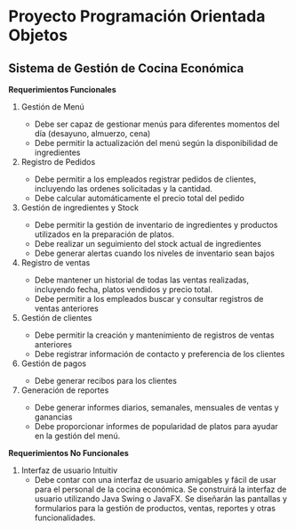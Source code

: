 # Proyecto Programación Orientada  Objetos
## Sistema de Gestión de Cocina Económica 
**Requerimientos Funcionales**

<ol>
  <li>Gestión de Menú</li>
    <ul>
      <li>Debe ser capaz de gestionar menús para diferentes momentos del día
(desayuno, almuerzo, cena)</li>
      <li> Debe permitir la actualización del menú según la disponibilidad de 
ingredientes</li>
    </ul>
 
  <li>Registro de Pedidos</li>
    <ul>
      <li> Debe permitir a los empleados registrar pedidos de clientes, incluyendo 
las ordenes solicitadas y la cantidad.</li>
      <li> Debe calcular automáticamente el precio total del pedido</li>
    </ul>
 
  <li>Gestión de ingredientes y Stock</li>
    <ul>
      <li>Debe permitir la gestión de inventario de ingredientes y productos 
  utilizados en la preparación de platos. </li>
      <li>Debe realizar un seguimiento del stock actual de ingredientes</li>
      <li> Debe generar alertas cuando los niveles de inventario sean bajos</li>
    </ul>
 
  <li>Registro de ventas</li>
    <ul>
      <li> Debe mantener un historial de todas las ventas realizadas, incluyendo 
fecha, platos vendidos y precio total. </li>
      <li>Debe permitir a los empleados buscar y consultar registros de ventas 
anteriores</li>
    </ul>
    <li> Gestión de clientes</li>
    <ul>
      <li>Debe permitir la creación y mantenimiento de registros de ventas 
anteriores</li>
      <li> Debe registrar información de contacto y preferencia de los clientes</li>
    </ul>
    <li>Gestión de pagos</li>
    <ul>
      <li>Debe generar recibos para los clientes</li>
    </ul>
    <li>Generación de reportes</li>
    <ul>
      <li> Debe generar informes diarios, semanales, mensuales de ventas y 
ganancias</li>
      <li>Debe proporcionar informes de popularidad de platos para ayudar en 
la gestión del menú.</li>
    </ul>
</ol>

**Requerimientos No Funcionales**

1. Interfaz de usuario Intuitiv
    - Debe contar con una interfaz de usuario amigables y fácil de usar para el 
personal de la cocina económica. Se construirá la interfaz de usuario 
utilizando Java Swing o JavaFX. Se diseñarán las pantallas y formularios 
para la gestión de productos, ventas, reportes y otras funcionalidades.
